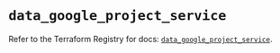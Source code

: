 # `data_google_project_service`

Refer to the Terraform Registry for docs: [`data_google_project_service`](https://registry.terraform.io/providers/hashicorp/google/6.36.1/docs/data-sources/project_service).
